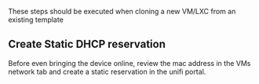 These steps should be executed when cloning a new VM/LXC from an existing template

## Create Static DHCP reservation

Before even bringing the device online, review the mac address in the VMs network tab and create a static reservation in the unifi portal.
